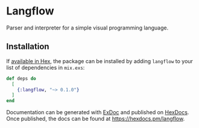 # Langflow

Parser and interpreter for a simple visual programming language.

## Installation

If [available in Hex](https://hex.pm/docs/publish), the package can be installed
by adding `langflow` to your list of dependencies in `mix.exs`:

```elixir
def deps do
  [
    {:langflow, "~> 0.1.0"}
  ]
end
```

Documentation can be generated with [ExDoc](https://github.com/elixir-lang/ex_doc)
and published on [HexDocs](https://hexdocs.pm). Once published, the docs can
be found at <https://hexdocs.pm/langflow>.

